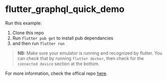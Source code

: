 # flutter_graphql_quick_demo

Run this example:

1. Clone this repo
2. Run `flutter pub get` to install pub dependancies
3. and then run `flutter run`

> **NB:** Make sure your emulator is running and recognized by flutter. You can check that by running `flutter docker`, then check for the `connected device` section at the bottom.

For more information, check the offical repo [here](https://github.com/zino-app/graphql-flutter).
